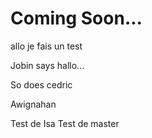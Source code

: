 # Coming Soon...
allo je fais un test


Jobin says hallo...

So does cedric


Awignahan

Test de Isa
Test de master

